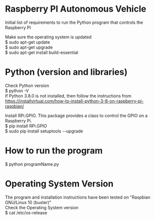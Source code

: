 # Raspberry PI Autonomous Vehicle

Initial list of requirements to run the Python program that controls the Raspberry PI  
  
Make sure the operating system is updated   
$ sudo apt-get update   
$ sudo apt-get upgrade   
$ sudo apt-get install build-essential   

# Python (version and libraries)
Check Python version    
$ python -V   
If Python 3.8.0 is not installed, then follow the instructions from https://installvirtual.com/how-to-install-python-3-8-on-raspberry-pi-raspbian/    

Install RPi.GPIO. This package provides a class to control the GPIO on a Raspberry Pi.  
$ pip install RPi.GPIO  
$ sudo pip install setuptools --upgrade  

# How to run the program
$ python programName.py

# Operating System Version
The program and installation instructions have been tested on "Raspbian GNU/Linux 10 (buster)"  
Check the Operating System version  
$ cat /etc/os-release  
